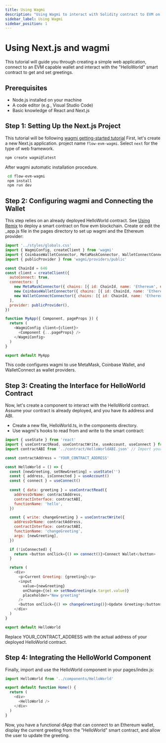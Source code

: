 ```yaml
---
title: Using Wagmi
description: "Using Wagmi to interact with Solidity contract to EVM on Flow."
sidebar_label: Using Wagmi
sidebar_position: 1
---
```



# Using Next.js and wagmi

This tutorial will guide you through creating a simple web application, connect to an EVM capable wallet and interact with the "HelloWorld" smart contract to get and set greetings.

## Prerequisites

- Node.js installed on your machine
- A code editor (e.g., Visual Studio Code)
- Basic knowledge of React and Next.js

## Step 1: Setting Up the Next.js Project

This tutorial will be following [wagmi getting-started tutorial](https://wagmi.sh/react/getting-started)
First, let's create a new Next.js application. project name `flow-evm-wagmi`. Select `next` for the type of web framework.

```bash
npm create wagmi@latest
```
 
 After wagmi automatic installation procedure. 

 ```bash
  cd flow-evm-wagmi
  npm install
  npm run dev
  ```

## Step 2: Configuring wagmi and Connecting the Wallet

This step relies on an already deployed HelloWorld contract. See [Using Remix](./deploy-contract/using-remix.md) to deploy a smart contract on flow evm blockchain.
Create or edit the _app.js file in the pages directory to set up wagmi and the Ethereum provider:

```javascript
import '../styles/globals.css'
import { WagmiConfig, createClient } from 'wagmi'
import { CoinbaseWalletConnector, MetaMaskConnector, WalletConnectConnector } from 'wagmi/connectors'
import { publicProvider } from 'wagmi/providers/public'

const ChainId = 646
const client = createClient({
  autoConnect: true,
  connectors: [
    new MetaMaskConnector({ chains: [{ id: ChainId, name: 'Ethereum', network: 'mainnet' }] }),
    new CoinbaseWalletConnector({ chains: [{ id: ChainId, name: 'Ethereum', network: 'mainnet' }] }),
    new WalletConnectConnector({ chains: [{ id: ChainId, name: 'Ethereum', network: 'mainnet' }] }),
  ],
  provider: publicProvider(),
})

function MyApp({ Component, pageProps }) {
  return (
    <WagmiConfig client={client}>
      <Component {...pageProps} />
    </WagmiConfig>
  )
}

export default MyApp
```

This code configures wagmi to use MetaMask, Coinbase Wallet, and WalletConnect as wallet providers.

## Step 3: Creating the Interface for HelloWorld Contract
Now, let's create a component to interact with the HelloWorld contract. Assume your contract is already deployed, and you have its address and ABI.

- Create a new file, HelloWorld.ts, in the components directory.
- Use wagmi's hooks to read from and write to the smart contract:

```javascript
import { useState } from 'react'
import { useContractRead, useContractWrite, useAccount, useConnect } from 'wagmi'
import contractABI from '../contract/HelloWorldABI.json' // Import your contract's ABI

const contractAddress = 'YOUR_CONTRACT_ADDRESS'

const HelloWorld = () => {
  const [newGreeting, setNewGreeting] = useState('')
  const { address, isConnected } = useAccount()
  const { connect } = useConnect()
  
  const { data: greeting } = useContractRead({
    addressOrName: contractAddress,
    contractInterface: contractABI,
    functionName: 'hello',
  })

  const { write: changeGreeting } = useContractWrite({
    addressOrName: contractAddress,
    contractInterface: contractABI,
    functionName: 'changeGreeting',
    args: [newGreeting],
  })

  if (!isConnected) {
    return <button onClick={() => connect()}>Connect Wallet</button>
  }

  return (
    <div>
      <p>Current Greeting: {greeting}</p>
      <input
        value={newGreeting}
        onChange={(e) => setNewGreeting(e.target.value)}
        placeholder="New greeting"
      />
      <button onClick={() => changeGreeting()}>Update Greeting</button>
    </div>
  )
}

export default HelloWorld
```

Replace YOUR_CONTRACT_ADDRESS with the actual address of your deployed HelloWorld contract.

## Step 4: Integrating the HelloWorld Component
Finally, import and use the HelloWorld component in your pages/index.js:


```javascript
import HelloWorld from '../components/HelloWorld'

export default function Home() {
  return (
    <div>
      <HelloWorld />
    </div>
  )
}

```

Now, you have a functional dApp that can connect to an Ethereum wallet, display the current greeting from the "HelloWorld" smart contract, and allow the user to update the greeting.



